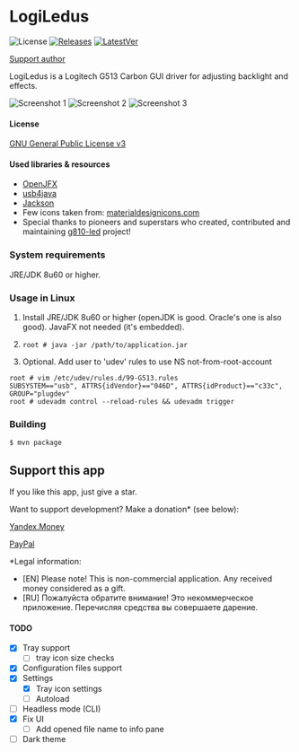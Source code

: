 # LogiLedus

![License](https://img.shields.io/badge/License-GPLv3-blue.svg) [![Releases](https://img.shields.io/github/downloads/developersu/LogiLedus/total.svg)]() [![LatestVer](https://img.shields.io/github/release/developersu/LogiLedus.svg)]()

[Support author](#support-this-app)

LogiLedus is a Logitech G513 Carbon GUI driver for adjusting backlight and effects.

![Screenshot 1](https://live.staticflickr.com/65535/48932060697_6f60cc4143_o.png)
![Screenshot 2](https://live.staticflickr.com/65535/48931873171_b00c4fd875_o.png)
![Screenshot 3](https://live.staticflickr.com/65535/48931332563_72de8e93ed_o.png)

#### License

[GNU General Public License v3](https://www.gnu.org/licenses/gpl-3.0.html)

#### Used libraries & resources
* [OpenJFX](https://wiki.openjdk.java.net/display/OpenJFX/Main)
* [usb4java](https://mvnrepository.com/artifact/org.usb4java/usb4java)
* [Jackson](https://github.com/FasterXML/jackson)
* Few icons taken from: [materialdesignicons.com](http://materialdesignicons.com/)
* Special thanks to pioneers and superstars who created, contributed and maintaining [g810-led](https://github.com/MatMoul/g810-led) project!

### System requirements

JRE/JDK 8u60 or higher.

### Usage in Linux

1. Install JRE/JDK 8u60 or higher (openJDK is good. Oracle's one is also good). JavaFX not needed (it's embedded).

2. `root # java -jar /path/to/application.jar`

3. Optional. Add user to 'udev' rules to use NS not-from-root-account
```
root # vim /etc/udev/rules.d/99-G513.rules
SUBSYSTEM=="usb", ATTRS{idVendor}=="046D", ATTRS{idProduct}=="c33c", GROUP="plugdev"
root # udevadm control --reload-rules && udevadm trigger
```

### Building

`$ mvn package`

## Support this app

If you like this app, just give a star. 

Want to support development? Make a donation* (see below):

[Yandex.Money](https://money.yandex.ru/to/410014301951665)

[PayPal](https://paypal.me/developersu)

*Legal information:

* [EN] Please note! This is non-commercial application. Any received money considered as a gift.
* [RU] Пожалуйста обратите внимание! Это некоммерческое приложение. Перечисляя средства вы совершаете дарение.

#### TODO

* [x] Tray support
    * [ ] tray icon size checks
* [x] Configuration files support
* [x] Settings
    * [x] Tray icon settings
    * [ ] Autoload
* [ ] Headless mode (CLI)
* [x] Fix UI
    * [ ] Add opened file name to info pane
* [ ] Dark theme 